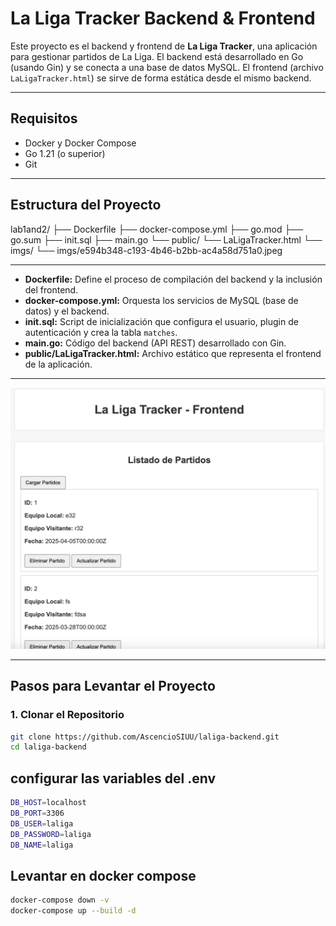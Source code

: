 # La Liga Tracker Backend & Frontend

Este proyecto es el backend y frontend de **La Liga Tracker**, una aplicación para gestionar partidos de La Liga. El backend está desarrollado en Go (usando Gin) y se conecta a una base de datos MySQL. El frontend (archivo `LaLigaTracker.html`) se sirve de forma estática desde el mismo backend.

---

## Requisitos

- Docker y Docker Compose
- Go 1.21 (o superior)
- Git

---

## Estructura del Proyecto

lab1and2/
├── Dockerfile
├── docker-compose.yml
├── go.mod
├── go.sum
├── init.sql
├── main.go
└── public/
    └── LaLigaTracker.html
└── imgs/
    └── imgs/e594b348-c193-4b46-b2bb-ac4a58d751a0.jpeg
    
---
- **Dockerfile:** Define el proceso de compilación del backend y la inclusión del frontend.
- **docker-compose.yml:** Orquesta los servicios de MySQL (base de datos) y el backend.
- **init.sql:** Script de inicialización que configura el usuario, plugin de autenticación y crea la tabla `matches`.
- **main.go:** Código del backend (API REST) desarrollado con Gin.
- **public/LaLigaTracker.html:** Archivo estático que representa el frontend de la aplicación.

---

![Screenshot de La Liga Tracker](imgs/e594b348-c193-4b46-b2bb-ac4a58d751a0.jpeg)

---

## Pasos para Levantar el Proyecto

### 1. Clonar el Repositorio

```bash
git clone https://github.com/AscencioSIUU/laliga-backend.git
cd laliga-backend
```

## configurar las variables del .env

```bash
DB_HOST=localhost
DB_PORT=3306
DB_USER=laliga
DB_PASSWORD=laliga
DB_NAME=laliga
```

## Levantar en docker compose

```bash
docker-compose down -v
docker-compose up --build -d
```

